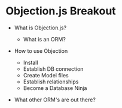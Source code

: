 # Objection.js Breakout

- What is Objection.js?
  - What is an ORM?

- How to use Objection
  - Install
  - Establish DB connection
  - Create Model files
  - Establish relationships
  - Become a Database Ninja

- What other ORM's are out there?
